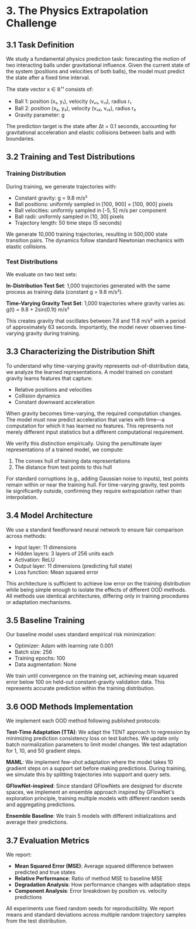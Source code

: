 # 3. The Physics Extrapolation Challenge

## 3.1 Task Definition

We study a fundamental physics prediction task: forecasting the motion of two interacting balls under gravitational influence. Given the current state of the system (positions and velocities of both balls), the model must predict the state after a fixed time interval.

The state vector x ∈ ℝ¹¹ consists of:
- Ball 1: position (x₁, y₁), velocity (vₓ₁, vᵧ₁), radius r₁
- Ball 2: position (x₂, y₂), velocity (vₓ₂, vᵧ₂), radius r₂  
- Gravity parameter: g

The prediction target is the state after Δt = 0.1 seconds, accounting for gravitational acceleration and elastic collisions between balls and with boundaries.

## 3.2 Training and Test Distributions

### Training Distribution
During training, we generate trajectories with:
- Constant gravity: g = 9.8 m/s²
- Ball positions: uniformly sampled in [100, 900] × [100, 900] pixels
- Ball velocities: uniformly sampled in [-5, 5] m/s per component
- Ball radii: uniformly sampled in [10, 30] pixels
- Trajectory length: 50 time steps (5 seconds)

We generate 10,000 training trajectories, resulting in 500,000 state transition pairs. The dynamics follow standard Newtonian mechanics with elastic collisions.

### Test Distributions
We evaluate on two test sets:

**In-Distribution Test Set**: 1,000 trajectories generated with the same process as training data (constant g = 9.8 m/s²).

**Time-Varying Gravity Test Set**: 1,000 trajectories where gravity varies as:
g(t) = 9.8 + 2sin(0.1t) m/s²

This creates gravity that oscillates between 7.8 and 11.8 m/s² with a period of approximately 63 seconds. Importantly, the model never observes time-varying gravity during training.

## 3.3 Characterizing the Distribution Shift

To understand why time-varying gravity represents out-of-distribution data, we analyze the learned representations. A model trained on constant gravity learns features that capture:
- Relative positions and velocities
- Collision dynamics
- Constant downward acceleration

When gravity becomes time-varying, the required computation changes. The model must now predict acceleration that varies with time—a computation for which it has learned no features. This represents not merely different input statistics but a different computational requirement.

We verify this distinction empirically. Using the penultimate layer representations of a trained model, we compute:
1. The convex hull of training data representations
2. The distance from test points to this hull

For standard corruptions (e.g., adding Gaussian noise to inputs), test points remain within or near the training hull. For time-varying gravity, test points lie significantly outside, confirming they require extrapolation rather than interpolation.

## 3.4 Model Architecture

We use a standard feedforward neural network to ensure fair comparison across methods:
- Input layer: 11 dimensions
- Hidden layers: 3 layers of 256 units each
- Activation: ReLU
- Output layer: 11 dimensions (predicting full state)
- Loss function: Mean squared error

This architecture is sufficient to achieve low error on the training distribution while being simple enough to isolate the effects of different OOD methods. All methods use identical architectures, differing only in training procedures or adaptation mechanisms.

## 3.5 Baseline Training

Our baseline model uses standard empirical risk minimization:
- Optimizer: Adam with learning rate 0.001
- Batch size: 256
- Training epochs: 100
- Data augmentation: None

We train until convergence on the training set, achieving mean squared error below 100 on held-out constant-gravity validation data. This represents accurate prediction within the training distribution.

## 3.6 OOD Methods Implementation

We implement each OOD method following published protocols:

**Test-Time Adaptation (TTA)**: We adapt the TENT approach to regression by minimizing prediction consistency loss on test batches. We update only batch normalization parameters to limit model changes. We test adaptation for 1, 10, and 50 gradient steps.

**MAML**: We implement few-shot adaptation where the model takes 10 gradient steps on a support set before making predictions. During training, we simulate this by splitting trajectories into support and query sets.

**GFlowNet-inspired**: Since standard GFlowNets are designed for discrete spaces, we implement an ensemble approach inspired by GFlowNet's exploration principle, training multiple models with different random seeds and aggregating predictions.

**Ensemble Baseline**: We train 5 models with different initializations and average their predictions.

## 3.7 Evaluation Metrics

We report:
- **Mean Squared Error (MSE)**: Average squared difference between predicted and true states
- **Relative Performance**: Ratio of method MSE to baseline MSE
- **Degradation Analysis**: How performance changes with adaptation steps
- **Component Analysis**: Error breakdown by position vs. velocity predictions

All experiments use fixed random seeds for reproducibility. We report means and standard deviations across multiple random trajectory samples from the test distribution.